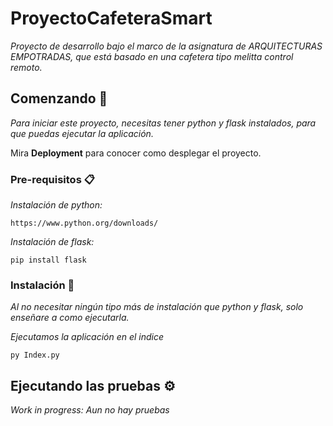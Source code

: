 # ProyectoCafeteraSmart

_Proyecto de desarrollo bajo el marco de la asignatura de ARQUITECTURAS EMPOTRADAS, que está basado en una cafetera tipo melitta control remoto._

## Comenzando 🚀

_Para iniciar este proyecto, necesitas tener python y flask instalados, para que puedas ejecutar la aplicación._

Mira **Deployment** para conocer como desplegar el proyecto.


### Pre-requisitos 📋

_Instalación de python:_

```
https://www.python.org/downloads/
```

_Instalación de flask:_

```
pip install flask
```

### Instalación 🔧

_Al no necesitar ningún tipo más de instalación que python y flask, solo enseñare a como ejecutarla._

_Ejecutamos la aplicación en el indice_

```
py Index.py
```

## Ejecutando las pruebas ⚙️

_Work in progress: Aun no hay pruebas_
